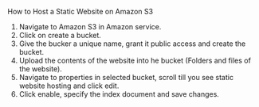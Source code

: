 How to Host a Static Website on Amazon S3

1. Navigate to Amazon S3 in Amazon service.
2. Click on create a bucket.
3. Give the bucker a unique name, grant it public access and create the bucket.
4. Upload the contents of the website into he bucket (Folders and files of the website).
5. Navigate to properties in selected bucket, scroll till you see static website hosting and click edit. 
6. Click enable, specify the index document and save changes.
